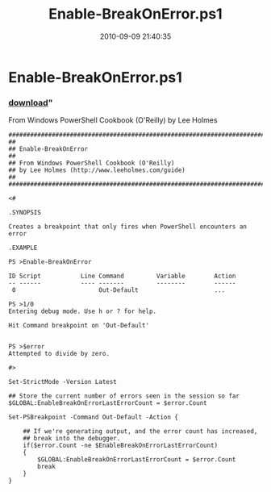 ﻿---
pid:            2138
parent:         0
children:       
poster:         Lee Holmes
title:          Enable-BreakOnError.ps1
date:           2010-09-09 21:40:35
format:         posh
---

# Enable-BreakOnError.ps1

### [download](2138.ps1)"

From Windows PowerShell Cookbook (O'Reilly) by Lee Holmes

```posh
#############################################################################
##
## Enable-BreakOnError
##
## From Windows PowerShell Cookbook (O'Reilly)
## by Lee Holmes (http://www.leeholmes.com/guide)
##
##############################################################################

<#

.SYNOPSIS

Creates a breakpoint that only fires when PowerShell encounters an error

.EXAMPLE

PS >Enable-BreakOnError

ID Script           Line Command         Variable        Action
-- ------           ---- -------         --------        ------
 0                       Out-Default                     ...

PS >1/0
Entering debug mode. Use h or ? for help.

Hit Command breakpoint on 'Out-Default'


PS >$error
Attempted to divide by zero.

#>

Set-StrictMode -Version Latest

## Store the current number of errors seen in the session so far
$GLOBAL:EnableBreakOnErrorLastErrorCount = $error.Count

Set-PSBreakpoint -Command Out-Default -Action {

    ## If we're generating output, and the error count has increased,
    ## break into the debugger.
    if($error.Count -ne $EnableBreakOnErrorLastErrorCount)
    {
        $GLOBAL:EnableBreakOnErrorLastErrorCount = $error.Count
        break
    }
}
```
